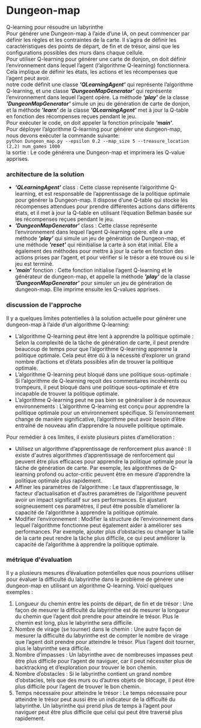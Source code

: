 # Dungeon-map
Q-learning pour résoudre un labyrinthe  
Pour générer une Dungeon-map à l’aide d’une IA, on peut commencer par définir les règles et les contraintes de la carte. Il s’agira de définir les caractéristiques des points de départ, de fin et de trésor, ainsi que les configurations possibles des murs dans chaque cellule.  
Pour utiliser Q-learning pour générer une carte de donjon, on doit définir l’environnement dans lequel l’agent (l’algorithme Q-learning) fonctionnera. Cela implique de définir les états, les actions et les récompenses que l’agent peut avoir.  
notre code définit une classe __*'QLearningAgent'*__ qui représente l’algorithme Q-learning, et une classe __*'DungeonMapGenerator'*__ qui représente l’environnement dans lequel l’agent opère. La méthode __*'play'*__ de la classe __*'DungeonMapGenerator'*__ simule un jeu de génération de carte de donjon, et la méthode __*'learn'*__ de la classe __*'QLearningAgent'*__ met à jour la Q-table en fonction des récompenses reçues pendant le jeu.  
Pour exécuter le code, on doit appeler la fonction principale __*'main'*__.  
Pour déployer l’algorithme Q-learning pour générer une dungeon-map, nous devons exécuter la commande suivante:  
`python Dungeon_map.py --epsilon 0.2 --map_size 5 --treasure_location (2,2) num_games 1000 `  
la sortie : Le code générera une Dungeon-map et imprimera les Q-value apprises.

### architecture de la solution

- __*'QLearningAgent'*__ class : Cette classe représente l’algorithme Q-learning, et est responsable de l’apprentissage de la politique optimale pour générer la Dungeon-map. Il dispose d’une Q-table qui stocke les récompenses attendues pour prendre différentes actions dans différents états, et il met à jour la Q-table en utilisant l’équation Bellman basée sur les récompenses reçues pendant le jeu.  
- __*'DungeonMapGenerator'*__ class : Cette classe représente l’environnement dans lequel l’agent Q-learning opère. elle a une méthode __*'play'*__ qui simule un jeu de génération de Dungeon-map, et une méthode __*'reset'*__ qui réinitialise la carte à son état initial. Elle a également des méthodes pour mettre à jour la carte en fonction des actions prises par l’agent, et pour vérifier si le trésor a été trouvé ou si le jeu est terminé.  
- __*'main'*__ fonction : Cette fonction initialise l’agent Q-learning et le générateur de dungeon-map, et appelle la méthode __*'play'*__ de la classe __*'DungeonMapGenerator'*__ pour simuler un jeu de génération de dungeon-map. Elle imprime ensuite les Q-values apprises.  
### discussion de l'approche  

Il y a quelques limites potentielles à la solution actuelle pour générer une dungeon-map à l’aide d’un algorithme Q-learning:  
* L’algorithme Q-learning peut être lent à apprendre la politique optimale : Selon la complexité de la tâche de génération de carte, il peut prendre beaucoup de temps pour que l’algorithme Q-learning apprenne la politique optimale. Cela peut être dû à la nécessité d’explorer un grand nombre d’actions et d’états possibles afin de trouver la politique optimale.  
* L’algorithme Q-learning peut bloqué dans une politique sous-optimale : Si l’algorithme de Q-learning reçoit des commentaires incohérents ou trompeurs, il peut bloqué dans une politique sous-optimale et être incapable de trouver la politique optimale.  
* L’algorithme Q-learning peut ne pas bien se généraliser à de nouveaux environnements : L’algorithme Q-learning est conçu pour apprendre la politique optimale pour un environnement spécifique. Si l’environnement change de manière significative, l’algorithme peut avoir besoin d’être entraîné de nouveau afin d’apprendre la nouvelle politique optimale.  

Pour remédier à ces limites, il existe plusieurs pistes d’amélioration :  

* Utilisez un algorithme d’apprentissage de renforcement plus avancé : Il existe d'autres algorithmes d’apprentissage de renforcement qui peuvent être plus efficaces pour apprendre la politique optimale pour la tâche de génération de carte. Par exemple, les algorithmes de Q-learning profond ou actor-critic peuvent être en mesure d’apprendre la politique optimale plus rapidement.  
* Affiner les paramètres de l’algorithme : Le taux d’apprentissage, le facteur d’actualisation et d’autres paramètres de l’algorithme peuvent avoir un impact significatif sur ses performances. En ajustant soigneusement ces paramètres, il peut être possible d’améliorer la capacité de l’algorithme à apprendre la politique optimale.  
* Modifier l’environnement : Modifier la structure de l’environnement dans lequel l’algorithme fonctionne peut également aider à améliorer ses performances. Par exemple, ajouter plus d’obstacles ou changer la taille de la carte peut rendre la tâche plus difficile, ce qui peut améliorer la capacité de l’algorithme à apprendre la politique optimale.  
### métrique d'évaluation
Il y a plusieurs mesures d’évaluation potentielles que nous pourrions utiliser pour évaluer la difficulté du labyrinthe dans le problème de générer une dungeon-map en utilisant un algorithme Q-learning. Voici quelques exemples :  
1. Longueur du chemin entre les points de départ, de fin et de trésor : Une façon de mesurer la difficulté du labyrinthe est de mesurer la longueur du chemin que l’agent doit prendre pour atteindre le trésor. Plus le chemin est long, plus le labyrinthe sera difficile.  
2. Nombre de virage (se tourner) dans le chemin : Une autre façon de mesurer la difficulté du labyrinthe est de compter le nombre de virage que l’agent doit prendre pour atteindre le trésor. Plus l’agent doit tourner, plus le labyrinthe sera difficile.  
3. Nombre d’impasses : Un labyrinthe avec de nombreuses impasses peut être plus difficile pour l’agent de naviguer, car il peut nécessiter plus de backtracking et d’exploration pour trouver le bon chemin.  
4. Nombre d’obstacles : Si le labyrinthe contient un grand nombre d’obstacles, tels que des murs ou d’autres objets de blocage, il peut être plus difficile pour l’agent de trouver le bon chemin.  
5. Temps nécessaire pour atteindre le trésor : Le temps nécessaire pour atteindre le trésor peut aussi être un indicateur de la difficulté du labyrinthe. Un labyrinthe qui prend plus de temps à l’agent pour naviguer peut être plus difficile que celui qui peut être traversé plus rapidement.  

